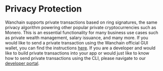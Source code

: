 # Privacy Protection

Wanchain supports private transactions based on ring signatures, the same privacy algorithm powering other popular private cryptocurrencies such as Monero. This is an essential functionality for many business use cases such as private wealth management, salary issuance, and many more. If you would like to send a private transaction using the Wanchain official GUI wallet, you can find the instructions [here](zh-cn/wallet_and_tools/wallet-install?id=private). If you are a developer and would like to build private transactions into your app or would just like to know how to send private transactions using the CLI, please navigate to our [developer portal](https://wandevs.org/).
